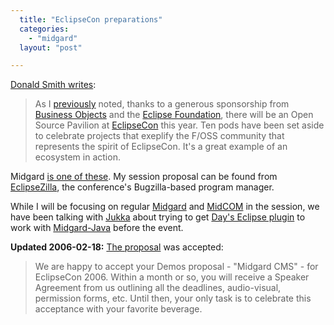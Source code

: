 ```yaml
---
  title: "EclipseCon preparations"
  categories: 
    - "midgard"
  layout: "post"

---
```

[Donald Smith writes][1]:

> As I [previously][4] noted, thanks to a generous sponsorship from [Business Objects][2] and the [Eclipse Foundation][3], there will be an Open Source Pavilion at [EclipseCon][5] this year. Ten pods have been set aside to celebrate projects that exeplify the F/OSS community that represents the spirit of EclipseCon. It's a great example of an ecosystem in action.

Midgard [is one of these][6]. My session proposal can be found from [EclipseZilla][7], the conference's Bugzilla-based program manager.

While I will be focusing on regular [Midgard][11] and [MidCOM][12] in the session, we have been talking with [Jukka][8] about trying to get [Day's Eclipse plugin][9] to work with [Midgard-Java][10] before the event.

__Updated 2006-02-18:__ [The proposal][13] was accepted:

> We are happy to accept your Demos proposal - "Midgard CMS" - for EclipseCon 2006.  Within a month or so, you will receive a Speaker Agreement from us
  outlining all the deadlines, audio-visual, permission forms, etc.  Until
  then, your only task is to celebrate this acceptance with your favorite beverage.

[1]: http://eclipse-ecosystem.blogspot.com/2006/02/open-source-pavilion-at-eclipsecon-is.html
[2]: http://businessobjects.com/
[3]: http://eclipse.org/
[4]: http://eclipse-ecosystem.blogspot.com/2006/01/nominate-your-favorite-os-project-for.html
[5]: http://www.eclipsecon.org/
[6]: http://www.midgard-project.org/community/events/205f1d146720b563dd726368389f3da7.html
[7]: http://eclipsezilla.eclipsecon.org/show_bug.cgi?id=502
[8]: http://jukkaz.wordpress.com/
[9]: http://www.day.com/eclipse/
[10]: http://bergie.iki.fi/midcom-permalink-89653950e08b092c0965a9e7a4992ddd
[11]: http://www.midgard-project.org/
[12]: http://www.midgard-project.org/documentation/midcom
[13]: http://www.eclipsecon.org/2006/Sub.do?id=502

